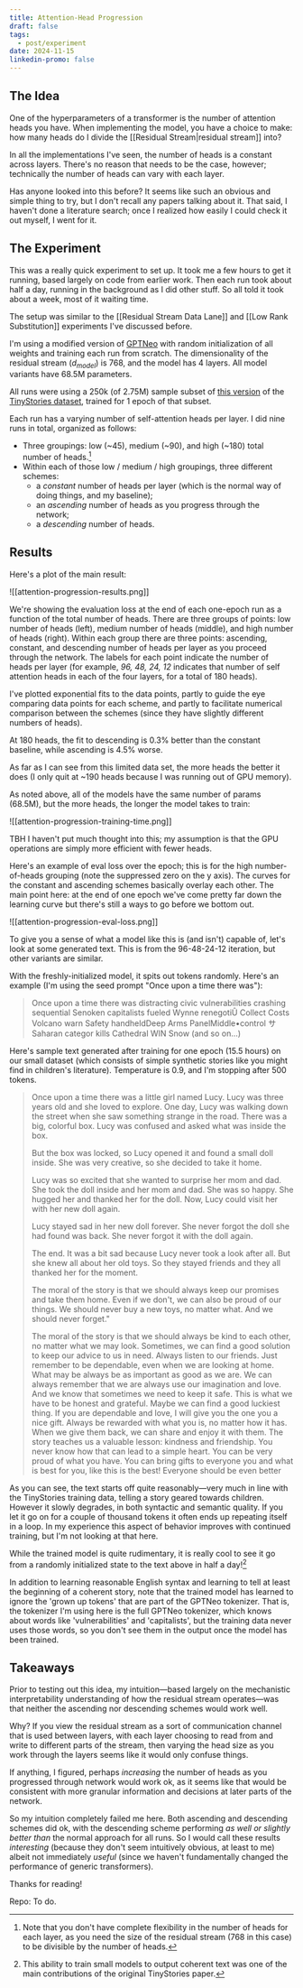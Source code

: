 ```yaml
---
title: Attention-Head Progression
draft: false
tags:
  - post/experiment
date: 2024-11-15
linkedin-promo: false
---
```

## The Idea

One of the hyperparameters of a transformer is the number of attention heads you have. When implementing the model, you have a choice to make: how many heads do I divide the [[Residual Stream|residual stream]] into?

In all the implementations I've seen, the number of heads is a constant across layers. There's no reason that needs to be the case, however; technically the number of heads can vary with each layer.

Has anyone looked into this before? It seems like such an obvious and simple thing to try, but I don't recall any papers talking about it. That said, I haven't done a literature search; once I realized how easily I could check it out myself, I went for it.

## The Experiment

This was a really quick experiment to set up. It took me a few hours to get it running, based largely on code from earlier work. Then each run took about half a day, running in the background as I did other stuff. So all told it took about a week, most of it waiting time.

The setup was similar to the [[Residual Stream Data Lane]] and [[Low Rank Substitution]] experiments I've discussed before.

I'm using a modified version of [GPTNeo](https://huggingface.co/EleutherAI/gpt-neo-125m) with random initialization of all weights and training each run from scratch. The dimensionality of the residual stream ($d_{model}$) is 768, and the model has 4 layers. All model variants have 68.5M parameters.

All runs were using a 250k (of 2.75M) sample subset of [this version](https://huggingface.co/datasets/skeskinen/TinyStories-GPT4) of the [TinyStories dataset](https://huggingface.co/datasets/roneneldan/TinyStories), trained for 1 epoch of that subset.

Each run has a varying number of self-attention heads per layer. I did nine runs in total, organized as follows:
- Three groupings: low (~45), medium (~90), and high (~180) total number of heads.[^1]
- Within each of those low / medium / high groupings, three different schemes:
	- a *constant* number of heads per layer (which is the normal way of doing things, and my baseline);
	- an *ascending* number of heads as you progress through the network;
	- a *descending* number of heads.

## Results

Here's a plot of the main result:

![[attention-progression-results.png]]

We're showing the evaluation loss at the end of each one-epoch run as a function of the total number of heads. There are three groups of points: low number of heads (left), medium number of heads (middle), and high number of heads (right). Within each group there are three points: ascending, constant, and descending number of heads per layer as you proceed through the network. The labels for each point indicate the number of heads per layer (for example, *96, 48, 24, 12* indicates that number of self attention heads in each of the four layers, for a total of 180 heads).

I've plotted exponential fits to the data points, partly to guide the eye comparing data points for each scheme, and partly to facilitate numerical comparison between the schemes (since they have slightly different numbers of heads).

At 180 heads, the fit to descending is 0.3% better than the constant baseline, while ascending is 4.5% worse.

As far as I can see from this limited data set, the more heads the better it does (I only quit at ~190 heads because I was running out of GPU memory).

As noted above, all of the models have the same number of params (68.5M), but the more heads, the longer the model takes to train:

![[attention-progression-training-time.png]]

TBH I haven't put much thought into this; my assumption is that the GPU operations are simply more efficient with fewer heads.

Here's an example of eval loss over the epoch; this is for the high number-of-heads grouping (note the suppressed zero on the y axis). The curves for the constant and ascending schemes basically overlay each other. The main point here: at the end of one epoch we've come pretty far down the learning curve but there's still a ways to go before we bottom out.

![[attention-progression-eval-loss.png]]

To give you a sense of what a model like this is (and isn't) capable of, let's look at some generated text. This is from the 96-48-24-12 iteration, but other variants are similar.

With the freshly-initialized model, it spits out tokens randomly. Here's an example (I'm using the seed prompt "Once upon a time there was"):

> Once upon a time there was distracting civic vulnerabilities crashing sequential Senoken capitalists fueled Wynne renegotiÛ Collect Costs Volcano warn Safety handheldDeep Arms PanelMiddle•control サSaharan categor kills Cathedral WIN Snow (and so on...)

Here's sample text generated after training for one epoch (15.5 hours) on our small dataset (which consists of simple synthetic stories like you might find in children's literature). Temperature is 0.9, and I'm stopping after 500 tokens.

> Once upon a time there was a little girl named Lucy. Lucy was three years old and she loved to explore. One day, Lucy was walking down the street when she saw something strange in the road. There was a big, colorful box. Lucy was confused and asked what was inside the box.
> 
> But the box was locked, so Lucy opened it and found a small doll inside. She was very creative, so she decided to take it home.
> 
> Lucy was so excited that she wanted to surprise her mom and dad. She took the doll inside and her mom and dad. She was so happy. She hugged her and thanked her for the doll. Now, Lucy could visit her with her new doll again.
> 
> Lucy stayed sad in her new doll forever. She never forgot the doll she had found was back. She never forgot it with the doll again.
> 
> The end. It was a bit sad because Lucy never took a look after all. But she knew all about her old toys. So they stayed friends and they all thanked her for the moment.
> 
> The moral of the story is that we should always keep our promises and take them home. Even if we don't, we can also be proud of our things. We should never buy a new toys, no matter what. And we should never forget."
> 
> The moral of the story is that we should always be kind to each other, no matter what we may look. Sometimes, we can find a good solution to keep our advice to us in need. Always listen to our friends. Just remember to be dependable, even when we are looking at home. What may be always be as important as good as we are. We can always remember that we are always use our imagination and love. And we know that sometimes we need to keep it safe. This is what we have to be honest and grateful. Maybe we can find a good luckiest thing. If you are dependable and love, I will give you the one you a nice gift. Always be rewarded with what you is, no matter how it has. When we give them back, we can share and enjoy it with them. The story teaches us a valuable lesson: kindness and friendship. You never know how that can lead to a simple heart. You can be very proud of what you have. You can bring gifts to everyone you and what is best for you, like this is the best! Everyone should be even better

As you can see, the text starts off quite reasonably—very much in line with the TinyStories training data, telling a story geared towards children. However it slowly degrades, in both syntactic and semantic quality. If you let it go on for a couple of thousand tokens it often ends up repeating itself in a loop. In my experience this aspect of behavior improves with continued training, but I'm not looking at that here.

While the trained model is quite rudimentary, it is really cool to see it go from a randomly initialized state to the text above in half a day![^2]

In addition to learning reasonable English syntax and learning to tell at least the beginning of a coherent story, note that the trained model has learned to ignore the 'grown up tokens' that are part of the GPTNeo tokenizer. That is, the tokenizer I'm using here is the full GPTNeo tokenizer, which knows about words like 'vulnerabilities' and 'capitalists', but the training data never uses those words, so you don't see them in the output once the model has been trained.

## Takeaways

Prior to testing out this idea, my intuition—based largely on the mechanistic interpretability understanding of how the residual stream operates—was that neither the ascending nor descending schemes would work well.

Why? If you view the residual stream as a sort of communication channel that is used between layers, with each layer choosing to read from and write to different parts of the stream, then varying the head size as you work through the layers seems like it would only confuse things.

If anything, I figured, perhaps *increasing* the number of heads as you progressed through network would work ok, as it seems like that would be consistent with more granular information and decisions at later parts of the network.

So my intuition completely failed me here. Both ascending and descending schemes did ok, with the descending scheme performing *as well or slightly better than* the normal approach for all runs. So I would call these results *interesting* (because they don't seem intuitively obvious, at least to me) albeit not immediately *useful* (since we haven't fundamentally changed the performance of generic transformers).

Thanks for reading!

Repo: To do.

[^1]: Note that you don't have complete flexibility in the number of heads for each layer, as you need the size of the residual stream (768 in this case) to be divisible by the number of heads.

[^2]: This ability to train small models to output coherent text was one of the main contributions of the original TinyStories paper.
